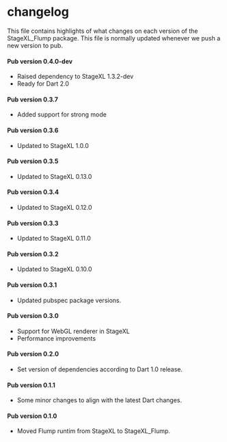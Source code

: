 # changelog

This file contains highlights of what changes on each version of the StageXL_Flump
package. This file is normally updated whenever we push a new version to pub.

#### Pub version 0.4.0-dev
  * Raised dependency to StageXL 1.3.2-dev
  * Ready for Dart 2.0
  
#### Pub version 0.3.7
  * Added support for strong mode

#### Pub version 0.3.6
  * Updated to StageXL 1.0.0

#### Pub version 0.3.5
  * Updated to StageXL 0.13.0
  
#### Pub version 0.3.4
  * Updated to StageXL 0.12.0
  
#### Pub version 0.3.3
  * Updated to StageXL 0.11.0
  
#### Pub version 0.3.2
  * Updated to StageXL 0.10.0
  
#### Pub version 0.3.1
  * Updated pubspec package versions.

#### Pub version 0.3.0
  * Support for WebGL renderer in StageXL
  * Performance improvements
  
#### Pub version 0.2.0
  * Set version of dependencies according to Dart 1.0 release.

#### Pub version 0.1.1
  * Some minor changes to align with the latest Dart changes.

#### Pub version 0.1.0
  * Moved Flump runtim from StageXL to StageXL_Flump.

